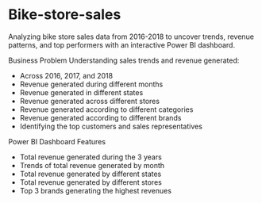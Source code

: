 # Bike-store-sales
Analyzing bike store sales data from 2016-2018 to uncover trends, revenue patterns, and top performers with an interactive Power BI dashboard.

Business Problem
Understanding sales trends and revenue generated:

- Across 2016, 2017, and 2018
- Revenue generated during different months
- Revenue generated in different states
- Revenue generated across different stores
- Revenue generated according to different categories
- Revenue generated according to different brands
- Identifying the top customers and sales representatives

Power BI Dashboard Features
- Total revenue generated during the 3 years
- Trends of total revenue generated by month
- Total revenue generated by different states
- Total revenue generated by different stores
- Top 3 brands generating the highest revenues
